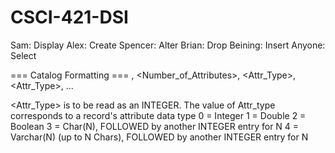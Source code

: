 # CSCI-421-DSI

Sam: Display
Alex: Create
Spencer: Alter
Brian: Drop
Beining: Insert
Anyone: Select


=== Catalog Formatting ===
<TableID>, <Number_of_Attributes>, <Attr_Type>, <Attr_Type>, ...

<Attr_Type> is to be read as an INTEGER. 
The value of Attr_type corresponds to a record's attribute data type
0 = Integer
1 = Double
2 = Boolean
3 = Char(N), FOLLOWED by another INTEGER entry for N
4 = Varchar(N) (up to N Chars), FOLLOWED by another INTEGER entry for N